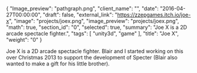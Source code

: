 {
  "Image_preview": "pathgraph.png",
  "client_name": "",
  "date": "2016-04-27T00:00:00",
  "draft": false,
  "external_link": "https://zzepgames.itch.io/joe-x",
  "image": "projects/joex.png",
  "image_preview": "projects/joex.png",
  "math": true,
  "section_id": "0",
  "selected": true,
  "summary": "Joe X is a 2D arcade spectacle fighter.",
  "tags": [
    "unity3d",
    "game"
  ],
  "title": "Joe X",
  "weight": "0"
}

Joe X is a 2D arcade spectacle fighter. Blair and I started working on this over Christmas 2013 to support the development of Specter (Blair also wanted to make a gift for his little brother).
